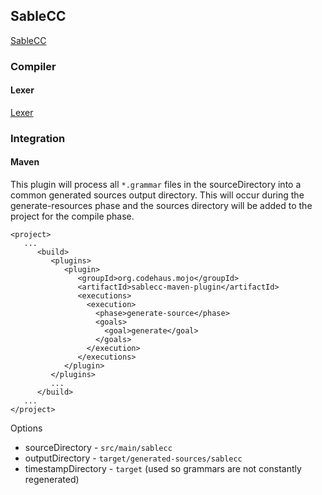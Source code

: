 ## SableCC ##

[SableCC](http://sablecc.org/)

### Compiler ###

#### Lexer ####

[Lexer](http://sablecc.org/wiki/LexerDetails)

### Integration ###

#### Maven ####

This plugin will process all `*.grammar` files in the sourceDirectory into a common generated sources output directory. This will occur during the generate-resources phase and the sources directory will be added to the project for the compile phase.

	<project>
	   ...
	      <build>
	         <plugins>
	            <plugin>
	               <groupId>org.codehaus.mojo</groupId>
	               <artifactId>sablecc-maven-plugin</artifactId>
	               <executions>
	                 <execution>
	                   <phase>generate-source</phase>
	                   <goals>
	                     <goal>generate</goal>
	                   </goals>
	                 </execution>
	               </executions>
	            </plugin>
	         </plugins>
	         ...
	      </build>
	   ...
	</project>

Options

- sourceDirectory - `src/main/sablecc`
- outputDirectory - `target/generated-sources/sablecc`
- timestampDirectory - `target` (used so grammars are not constantly regenerated)
